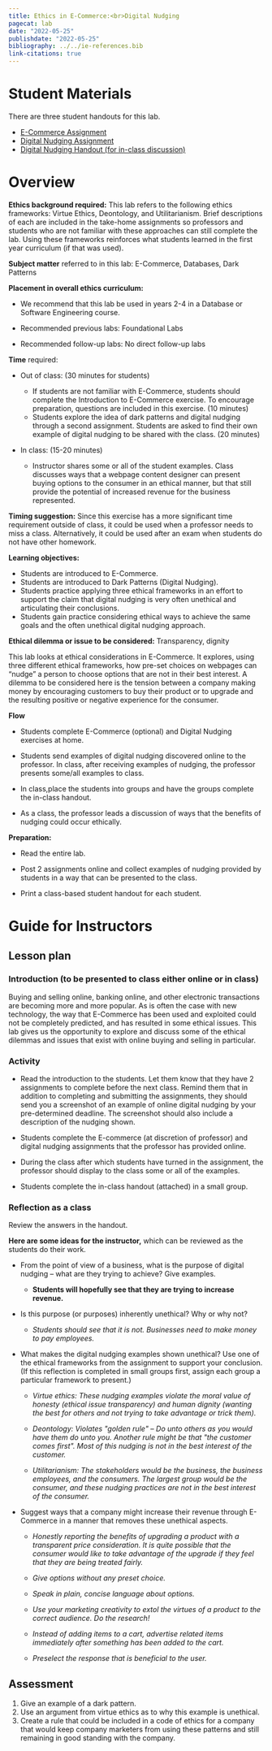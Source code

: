 ```yaml
---
title: Ethics in E-Commerce:<br>Digital Nudging
pagecat: lab
date: "2022-05-25"
publishdate: "2022-05-25"
bibliography: ../../ie-references.bib
link-citations: true
---
```


# Student Materials

There are three student handouts for this lab.

* [E-Commerce Assignment](e-commerce-assignment)
* [Digital Nudging Assignment](digital-nudging-assignment)
* [Digital Nudging Handout (for in-class discussion)](digital-nudging-handout)

# Overview 

**Ethics background required:** 
This lab refers to the following ethics frameworks: Virtue Ethics, Deontology,
and Utilitarianism. Brief descriptions of each are included in the take-home
assignments so professors and students who are not familiar with these
approaches can still complete the lab. Using these frameworks reinforces what
students learned in the first year curriculum (if that was used).

**Subject matter** referred to in this lab: E-Commerce, Databases, Dark Patterns

**Placement in overall ethics curriculum:**

* We recommend that this lab be used in years 2-4 in a Database or Software
Engineering course.

* Recommended previous labs: Foundational Labs

* Recommended follow-up labs: No direct follow-up labs

**Time** required:

* Out of class: (30 minutes for students)

    * If students are not familiar with E-Commerce, students should complete the Introduction to E-Commerce exercise. To encourage preparation, questions are included in this exercise.  (10 minutes)
    * Students explore the idea of dark patterns and digital nudging through a second assignment. Students are asked to find their own example of digital nudging to be shared with the class. (20 minutes)
  
* In class: (15-20 minutes)

    * Instructor shares some or all of the student examples. Class discusses
    ways that a webpage content designer can present buying options to the
    consumer in an ethical manner, but that still provide the potential of
    increased revenue for the business represented.

**Timing suggestion:** 
Since this exercise has a more significant time requirement outside of class, it
could be used when a professor needs to miss a class. Alternatively, it could be
used after an exam when students do not have other homework.

**Learning objectives:**

* Students are introduced to E-Commerce. 
* Students are introduced to Dark Patterns (Digital Nudging).
* Students practice applying three ethical frameworks in an effort to support
the claim that digital nudging is very often unethical and articulating their
conclusions.
* Students gain practice considering ethical ways to achieve the same goals and
the often unethical digital nudging approach.

**Ethical dilemma or issue to be considered:**  Transparency, dignity

This lab looks at ethical considerations in E-Commerce. It explores, using three different ethical frameworks, how pre-set choices on webpages can “nudge” a person to choose options that are not in their best interest. A dilemma to be considered here is the tension between a company making money by encouraging customers to buy their product or to upgrade and the resulting positive or negative experience for the consumer.  


**Flow**

* Students complete E-Commerce (optional) and Digital Nudging exercises at home.

* Students send examples of digital nudging discovered online to the professor.
In class, after receiving examples of nudging, the professor presents some/all
examples to class.

* In class,place the students into groups and have the groups complete the
in-class handout.

* As a class,  the professor leads a discussion of ways that the benefits of
nudging could occur ethically.

**Preparation:**

* Read the entire lab. 

* Post 2 assignments online and collect examples of nudging provided by students
in a way that can be presented to the class.

* Print a class-based student handout for each student. 

# Guide for Instructors

## Lesson plan

### Introduction (to be presented to class either online or in class)

Buying and selling online, banking online, and other electronic transactions are
becoming more and more popular. As is often the case with new technology, the
way that E-Commerce has been used and exploited could not be completely
predicted, and has resulted in some ethical issues. This lab gives us the
opportunity to explore and discuss some of the ethical dilemmas and issues that
exist with online buying and selling in particular.

### Activity

* Read the introduction to the students.
Let them know that they have 2 assignments to complete before the next class.
Remind them that in addition to completing and submitting the assignments, they
should send you a screenshot of an example of online digital nudging by your
pre-determined deadline. The screenshot should also include a description of the
nudging shown.

* Students complete the E-commerce (at discretion of professor) and digital
nudging assignments that the professor has provided online.

* During the class after which students have turned in the assignment, the
professor should display to the class some or all of the examples.

* Students complete the in-class handout (attached) in a small group.

### Reflection as a class

Review the answers in the handout. 

**Here are some ideas for the instructor,**
which can be reviewed as the students do their work.

* From the point of view of a business, what is the purpose of digital nudging –
what are they trying to achieve? Give examples.

    * **Students will hopefully see that they are trying to increase revenue.**
    
* Is this purpose (or purposes) inherently unethical? Why or why not?

    * *Students should see that it is not. Businesses need to make money to pay
    employees.*
    
* What makes the digital nudging examples shown unethical? Use one of the ethical frameworks from the assignment to support your conclusion.  (If this reflection is completed in small groups first, assign each group a particular framework to present.)

    * *Virtue ethics: These nudging examples violate the moral value of honesty (ethical issue transparency) and human dignity (wanting the best for others and not trying to take advantage or trick them).*
    
    * *Deontology: Violates "golden rule" – Do unto others as you would have them do unto you. Another rule might be that "the customer comes first". Most of this nudging is not in the best interest of the customer.*
    
    * *Utilitarianism: The stakeholders would be the business, the business employees, and the consumers. The largest group would be the consumer, and these nudging practices are not in the best interest of the consumer.*

* Suggest ways that a company might increase their revenue through E-Commerce in
a manner that removes these unethical aspects.

    * *Honestly reporting the benefits of upgrading a product with a transparent price consideration. It is quite possible that the consumer would like to take advantage of the upgrade if they feel that they are being treated fairly.*


    * *Give options without any preset choice.*

    * *Speak in plain, concise language about options.*
    
    * *Use your marketing creativity to extol the virtues of a product to the correct audience. Do the research!*
    
    * *Instead of adding items to a cart, advertise related items immediately after something has been added to the cart.*
    
    * *Preselect the response that is beneficial to the user.*

## Assessment 

1. Give an example of a dark pattern.
2. Use an argument from virtue ethics as to why this example is unethical.
3. Create a rule that could be included in a code of ethics for a company that
would keep company marketers from using these patterns and still remaining in
good standing with the company.

